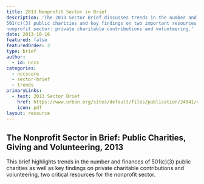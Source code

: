 ```yaml
---
title: 2013 Nonprofit Sector in Brief
description: 'The 2013 Sector Brief discusses trends in the number and finances of 
501(c)(3) public charities and key findings on two important resources for the
nonprofit sector: private charitable contributions and volunteering.'  
date: 2013-10-16
featured: false
featuredOrder: 3
type: brief
author:
  - id: nccs
categories:
  - nccscore
  - sector-brief
  - trends
primaryLinks:
  - text: 2013 Sector Brief
    href: https://www.urban.org/sites/default/files/publication/24041/412923-The-Nonprofit-Sector-in-Brief-Public-Charities-Giving-and-Volunteering-.PDF
    icon: pdf
layout: resource
---
```



## The Nonprofit Sector in Brief: Public Charities, Giving and Volunteering, 2013

This brief highlights trends in the number and finances of 501(c)(3) public charities as well as key findings on private charitable contributions and volunteering, two critical resources for the nonprofit sector.

